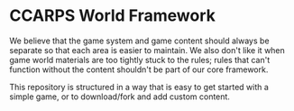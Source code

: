 # CCARPS World Framework

We believe that the game system and game content should always be separate so that each area is easier to maintain. We also don't like it when game world materials are too tightly stuck to the rules; rules that can't function without the content shouldn't be part of our core framework.

This repository is structured in a way that is easy to get started with a simple game, or to download/fork and add custom content.
